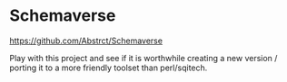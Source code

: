 # Schemaverse

https://github.com/Abstrct/Schemaverse

Play with this project and see if it is worthwhile creating a new version / porting it to a more friendly toolset than perl/sqitech.
